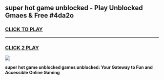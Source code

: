 
## super hot game unblocked - Play Unblocked Gmaes & Free #4da2o
<h3>
<a href="https://news.freeplayer.one?title=super_hot_game_unblocked&ref=26F">CLICK TO PLAY</a></h3>
<hr>

<h3>
<a href="https://news.freeplayer.one?title=super_hot_game_unblocked&ref=26F">CLICK 2 PLAY</a>
  
</h3>

<a href="https://news.freeplayer.one?title=super_hot_game_unblocked&ref=26F/"><img src="https://clearcache.store/games.png"></a>


**super hot game unblocked games unblocked: Your Gateway to Fun and Accessible Online Gaming**
